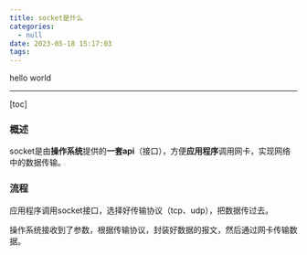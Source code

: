 ```yaml
---
title: socket是什么
categories:
  - null
date: 2023-05-18 15:17:03
tags:
---
```


hello world

---

[toc]

### 概述

socket是由**操作系统**提供的**一套api**（接口），方便**应用程序**调用网卡，实现网络中的数据传输。

### 流程

应用程序调用socket接口，选择好传输协议（tcp、udp），把数据传过去。

操作系统接收到了参数，根据传输协议，封装好数据的报文，然后通过网卡传输数据。

